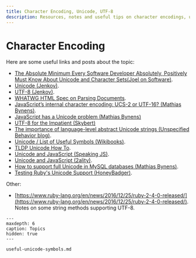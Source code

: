 ```yaml
---
title: Character Encoding, Unicode, UTF-8
description: Resources, notes and useful tips on character encodings, unicode, code points, UTF-8, ASCII, and related stuff.
---
```


# Character Encoding

Here are some useful links and posts about the topic:

- [The Absolute Minimum Every Software Developer Absolutely, Positively Must Know About Unicode and Character Sets(Joel on Software)](https://www.joelonsoftware.com/2003/10/08/the-absolute-minimum-every-software-developer-absolutely-positively-must-know-about-unicode-and-character-sets-no-excuses/).
- [Unicode (Jenkov)](https://jenkov.com/tutorials/unicode/index.html).
- [UTF-8 (Jenkov)](https://jenkov.com/tutorials/unicode/utf-8.html).
- [WHATWG HTML Spec on Parsing Documents](https://html.spec.whatwg.org/multipage/parsing.html).
- [JavaScript’s internal character encoding: UCS-2 or UTF-16? (Mathias Bynens)](https://mathiasbynens.be/notes/javascript-encoding).
- [JavaScript has a Unicode problem (Mathias Bynens)](https://mathiasbynens.be/notes/javascript-unicode)
- [UTF-8 for the Impatient (Skybert)](http://www.skybert.net/craftsmanship/utf-8-for-the-impatient/)
- [The importance of language-level abstract Unicode strings (Unspecified Behavior blog)](https://unspecified.wordpress.com/2012/04/19/the-importance-of-language-level-abstract-unicode-strings/).
- [Unicode / List of Useful Symbols (Wikibooks)](https://en.wikibooks.org/wiki/Unicode/List_of_useful_symbols).
- [TLDP Unicode How To](https://tldp.org/HOWTO/Unicode-HOWTO.html).
- [Unicode and JavaScript (Speaking JS)](http://speakingjs.com/es5/ch24.html).
- [Unicode and JavaScript (2ality)](https://2ality.com/2013/09/javascript-unicode.html).
- [How to support full Unicode in MySQL databases (Mathias Bynens)](https://mathiasbynens.be/notes/mysql-utf8mb4).
- [Testing Ruby's Unicode Support (HoneyBadger)](https://www.honeybadger.io/blog/ruby-s-unicode-support/).


Other:

- [https://www.ruby-lang.org/en/news/2016/12/25/ruby-2-4-0-released/](https://www.ruby-lang.org/en/news/2016/12/25/ruby-2-4-0-released/). Notes on some string methods supporting UTF-8.

```{toctree}
---
maxdepth: 6
caption: Topics
hidden: true
---

useful-unicode-symbols.md
```
